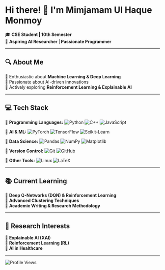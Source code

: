 # Hi there! 👋 I'm Mimjamam Ul Haque Monmoy  

🎓 **CSE Student | 10th Semester**  
🤖 **Aspiring AI Researcher | Passionate Programmer**  

---

## 🔍 About Me  
🔹 Enthusiastic about **Machine Learning & Deep Learning**  
🔹 Passionate about AI-driven innovations  
🔹 Actively exploring **Reinforcement Learning & Explainable AI**  

---

## 💻 Tech Stack  

🔹 **Programming Languages:** ![Python](https://img.shields.io/badge/Python-3776AB?style=flat&logo=python&logoColor=white) ![C++](https://img.shields.io/badge/C++-00599C?style=flat&logo=c%2B%2B&logoColor=white) ![JavaScript](https://img.shields.io/badge/JavaScript-F7DF1E?style=flat&logo=javascript&logoColor=black)  

🔹 **AI & ML:** ![PyTorch](https://img.shields.io/badge/PyTorch-EE4C2C?style=flat&logo=pytorch&logoColor=white) ![TensorFlow](https://img.shields.io/badge/TensorFlow-FF6F00?style=flat&logo=tensorflow&logoColor=white) ![Scikit-Learn](https://img.shields.io/badge/Scikit--Learn-F7931E?style=flat&logo=scikitlearn&logoColor=white)  

🔹 **Data Science:** ![Pandas](https://img.shields.io/badge/Pandas-150458?style=flat&logo=pandas&logoColor=white) ![NumPy](https://img.shields.io/badge/NumPy-013243?style=flat&logo=numpy&logoColor=white) ![Matplotlib](https://img.shields.io/badge/Matplotlib-11557C?style=flat)  

🔹 **Version Control:** ![Git](https://img.shields.io/badge/Git-F05032?style=flat&logo=git&logoColor=white) ![GitHub](https://img.shields.io/badge/GitHub-181717?style=flat&logo=github&logoColor=white)  

🔹 **Other Tools:** ![Linux](https://img.shields.io/badge/Linux-FCC624?style=flat&logo=linux&logoColor=black) ![LaTeX](https://img.shields.io/badge/LaTeX-008080?style=flat&logo=latex&logoColor=white)  

---

## 📚 Current Learning  
📌 **Deep Q-Networks (DQN) & Reinforcement Learning**  
📌 **Advanced Clustering Techniques**  
📌 **Academic Writing & Research Methodology**  

---

## 🔬 Research Interests  
🧠 **Explainable AI (XAI)**  
🎯 **Reinforcement Learning (RL)**  
🏥 **AI in Healthcare**  

---

![Profile Views](https://komarev.com/ghpvc/?username=mimjamam&color=blue)  

